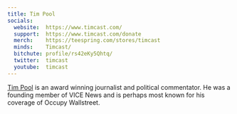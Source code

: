 ```yaml
---
title: Tim Pool
socials:
  website:  https://www.timcast.com/
  support:  https://www.timcast.com/donate
  merch:    https://teespring.com/stores/timcast
  minds:    Timcast/
  bitchute: profile/rs42eKy5Qhtq/
  twitter:  timcast
  youtube:  timcast
---
```


[Tim Pool](https://www.timcast.com/about) is an award winning journalist and
political commentator. He was a founding member of VICE News and is perhaps
most known for his coverage of Occupy Wallstreet.
